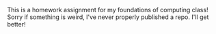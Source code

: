 This is a homework assignment for my foundations of computing class! Sorry if something is weird, I've never properly published a repo. I'll get better!